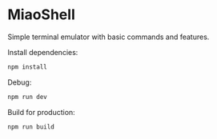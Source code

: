 # MiaoShell
Simple terminal emulator with basic commands and features.

Install dependencies:
```bash
npm install
```
Debug: 
```bash
npm run dev
```
Build for production:
```bash
npm run build
```
